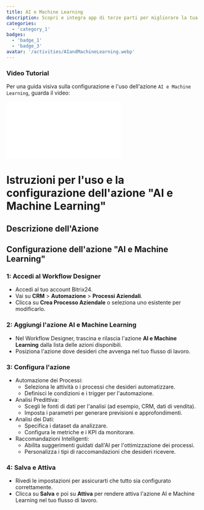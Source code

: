 ```yaml
---
title: AI e Machine Learning
description: Scopri e integra app di terze parti per migliorare la tua attività.
categories: 
  - 'category_1'
badges: 
  - 'badge_1'
  - 'badge_3'
avatar: '/activities/AIandMachineLearning.webp'
---
```

### Video Tutorial

Per una guida visiva sulla configurazione e l'uso dell'azione `AI e Machine Learning`, guarda il video:

<iframe
  class="aspect-video w-full my-6 rounded shadow-md"
  src="//www.youtube.com/embed/OyzJd8BcTfY?feature=oembed&rel=0"
  frameborder="0"
  allow="accelerometer; autoplay; encrypted-media; gyroscope"
  allowfullscreen>
</iframe>

# Istruzioni per l'uso e la configurazione dell'azione "AI e Machine Learning"

## Descrizione dell'Azione

## **Configurazione dell'azione "AI e Machine Learning"**

### 1: Accedi al Workflow Designer
- Accedi al tuo account Bitrix24.
- Vai su **CRM** > **Automazione** > **Processi Aziendali**.
- Clicca su **Crea Processo Aziendale** o seleziona uno esistente per modificarlo.

### 2: Aggiungi l'azione AI e Machine Learning
- Nel Workflow Designer, trascina e rilascia l'azione **AI e Machine Learning** dalla lista delle azioni disponibili.
- Posiziona l'azione dove desideri che avvenga nel tuo flusso di lavoro.

### 3: Configura l'azione
- Automazione dei Processi:
  - Seleziona le attività o i processi che desideri automatizzare.
  - Definisci le condizioni e i trigger per l'automazione.
- Analisi Predittiva:
  - Scegli le fonti di dati per l'analisi (ad esempio, CRM, dati di vendita).
  - Imposta i parametri per generare previsioni e approfondimenti.
- Analisi dei Dati:
  - Specifica i dataset da analizzare.
  - Configura le metriche e i KPI da monitorare.
- Raccomandazioni Intelligenti:
  - Abilita suggerimenti guidati dall'AI per l'ottimizzazione dei processi.
  - Personalizza i tipi di raccomandazioni che desideri ricevere.

### 4: Salva e Attiva
- Rivedi le impostazioni per assicurarti che tutto sia configurato correttamente.
- Clicca su **Salva** e poi su **Attiva** per rendere attiva l'azione AI e Machine Learning nel tuo flusso di lavoro.
